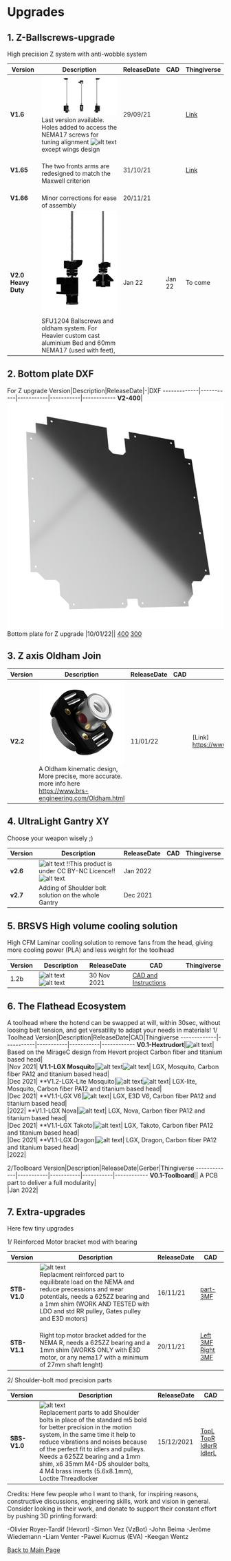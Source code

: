 # Upgrades


## 1. Z-Ballscrews-upgrade
High precision Z system with anti-wobble system 

Version|Description|ReleaseDate|CAD|Thingiverse
-------------|-----------|-----------|-----------|------------
**V1.6**|![alt text](/image/Complete.png)<br> Last version available. Holes added to access the NEMA17 screws for tuning alignment           ![alt text](/image/license.png) except wings design|29/09/21|| [Link](https://www.thingiverse.com/thing:4978199)
**V1.65**|<br> The two fronts arms are redesigned to match the Maxwell criterion |31/10/21|| [Link](https://www.thingiverse.com/thing:4978199)
**V1.66**|<br> Minor corrections for ease of assembly |20/11/21|| 
**V2.0 Heavy Duty**|![alt text](/image/20.png)<br> SFU1204 Ballscrews and oldham system. For Heavier custom cast aluminium Bed and 60mm NEMA17 (used with feet),|Jan 22|Jan 22| To come

## 2. Bottom plate DXF
For Z upgrade 
Version|Description|ReleaseDate|-|DXF
-------------|-----------|-----------|-----------|------------
**V2-400**|![alt text](/image/plates.png)<br> Bottom plate for Z upgrade           |10/01/22|| [400](https://github.com/FlorentBroise/BRS-Printers-Mod/raw/main/cad/panel_base_BRS-400.dxf) [300](https://github.com/FlorentBroise/BRS-Printers-Mod/raw/main/cad/panel_base_BRS-300.dxf)



## 3. Z axis Oldham Join

Version|Description|ReleaseDate|CAD|Thingiverse
-------------|-----------|-----------|-----------|------------
**V2.2**|![alt text](/image/oldham3.png)<br> A Oldham kinematic design, More precise, more accurate. more info here https://www.brs-engineering.com/Oldham.html       |11/01/22|| [Link] https://www.thingiverse.com/thing:5196409

## 4. UltraLight Gantry XY
Choose your weapon wisely ;)

Version|Description|ReleaseDate|CAD|Thingiverse
-------------|-----------|-----------|-----------|------------
**v2.6**|![alt text](/image/gantry.png) !!This product is under CC BY-NC Licence!! ![alt text](/image/license.png) <br> |Jan 2022|
**v2.7**| Adding of Shoulder bolt solution on the whole Gantry <br> |Dec 2021|



## 5. BRSVS High volume cooling solution
High CFM Laminar cooling solution to remove fans from the head, giving more cooling power (PLA) and less weight for the toolhead

Version|Description|ReleaseDate|CAD|Thingiverse
-------------|-----------|-----------|-----------|------------
1.2b|![alt text](/image/BRSVS1.png) ![alt text](/image/license.png)<br> |30 Nov 2021| [CAD and Instructions](https://github.com/FlorentBroise/RatRig-Upgrades/blob/main/BRSVS.md)

## 6. The Flathead Ecosystem
A toolhead where the hotend can be swapped at will, within 30sec, without loosing belt tension, and get versatility to adapt your needs in materials!
1/ Toolhead
Version|Description|ReleaseDate|CAD|Thingiverse
-------------|-----------|-----------|-----------|------------
**V0.1-Hextrudort**|![alt text](/image/flathead.png)| Based on the MirageC design from Hevort project
Carbon fiber and titanium based head| <br>|Nov 2021|
**V1.1-LGX Mosquito**|![alt text](/image/mosquito.png)![alt text](/image/license.png)| LGX, Mosquito, Carbon fiber PA12 and titanium based head| <br>|Dec 2021|
**V1.2-LGX-Lite Mosquito|![alt text](/image/flathead3.png)![alt text](/image/license.png)| LGX-lite, Mosquito, Carbon fiber PA12 and titanium based head| <br>|Dec 2021|
**V1.1-LGX V6|![alt text](/image/license.png)| LGX, E3D V6, Carbon fiber PA12 and titanium based head| <br>|2022|
**V1.1-LGX Nova|![alt text](/image/nova.png)| LGX, Nova, Carbon fiber PA12 and titanium based head| <br>|Dec 2021|
**V1.1-LGX Takoto|![alt text](/image/takoto.png)| LGX, Takoto, Carbon fiber PA12 and titanium based head| <br>|Dec 2021|
**V1.1-LGX Dragon|![alt text](/image/license.png)| LGX, Dragon, Carbon fiber PA12 and titanium based head| <br>|2022|

2/Toolboard
Version|Description|ReleaseDate|Gerber|Thingiverse
-------------|-----------|-----------|-----------|------------
**V0.1-Toolboard**|| A PCB part to deliver a full modularity| <br>|Jan 2022|

## 7. Extra-upgrades
Here few tiny upgrades

1/ Reinforced Motor bracket mod with bearing

Version|Description|ReleaseDate|CAD
-------------|-----------|-----------|-----------
**STB-V1.0**|![alt text](/image/Bracket.png)<br> Replacment reinforced part to equilibrate load on the NEMA and reduce precessions and wear potentials, needs a 625ZZ bearing and a 1mm shim (WORK AND TESTED with LDO and std RR pulley, Gates pulley and E3D motors)|16/11/21|[part-3MF](https://github.com/FlorentBroise/BRS-Printers-Mod/raw/main/cad/Bracket.3mf)
**STB-V1.1**|<br> Right top motor bracket added for the NEMA R, needs a 625ZZ bearing and a 1mm shim (WORKS ONLY with E3D motor, or any nema17 with a minimum of 27mm shaft lenght)|20/11/21|[Left 3MF](https://github.com/FlorentBroise/BRS-Printers-Mod/raw/main/cad/Bracket.3mf) [Right 3MF](https://github.com/FlorentBroise/BRS-Printers-Mod/raw/main/cad/BracketR.zip)

2/ Shoulder-bolt mod precision parts

Version|Description|ReleaseDate|CAD
-------------|-----------|-----------|-----------
**SBS-V1.0**|![alt text](/image/shoulder.png)<br> Replacement parts to add Shoulder bolts in place of the standard m5 bold for better precision in the motion system, in the same time it help to reduce vibrations and noises because of the perfect fit to idlers and pulleys. Needs a 625ZZ bearing and a 1mm shim, x6 35mm M4-D5 shoulder bolts, 4 M4 brass inserts (5.6x8.1mm), Loctite Threadlocker|15/12/2021 | [TopL](https://github.com/FlorentBroise/BRS-Printers-Mod/raw/main/cad/top-left.zip) [TopR](https://github.com/FlorentBroise/BRS-Printers-Mod/raw/main/cad/top-right-bearing.zip) [IdlerR](https://github.com/FlorentBroise/BRS-Printers-Mod/raw/main/cad/Idler-L.3mf) [IdlerL](https://github.com/FlorentBroise/BRS-Printers-Mod/raw/main/cad/Idler-R.3mf)

Credits: Here few people who I want to thank, for inspiring reasons, constructive discussions, engineering skills, work and vision in general. Consider looking in their work, and donate to support their constant effort by pushing 3D printing forward:

-Olivier Royer-Tardif (Hevort)
-Simon Vez (VzBot)
-John Beima
-Jerôme Wiedemann
-Liam Venter
-Pawel Kucmus (EVA)
-Keegan Wentz

[Back to Main Page](/readme.md)
